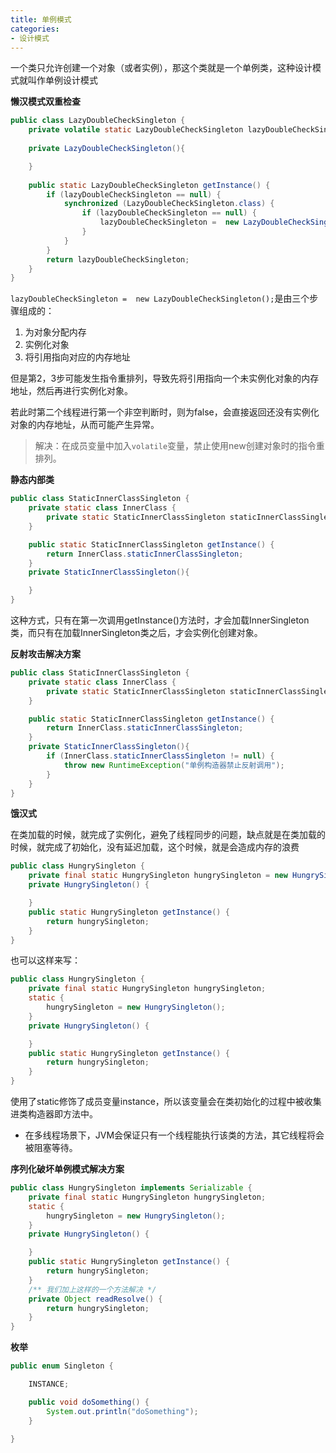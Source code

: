 ```yaml
---
title: 单例模式
categories: 
- 设计模式
---
```


一个类只允许创建一个对象（或者实例），那这个类就是一个单例类，这种设计模式就叫作单例设计模式

**懒汉模式双重检查**

```java
public class LazyDoubleCheckSingleton {
    private volatile static LazyDoubleCheckSingleton lazyDoubleCheckSingleton = null;
  
    private LazyDoubleCheckSingleton(){

    }
  
    public static LazyDoubleCheckSingleton getInstance() {
        if (lazyDoubleCheckSingleton == null) {
            synchronized (LazyDoubleCheckSingleton.class) {
                if (lazyDoubleCheckSingleton == null) {
                    lazyDoubleCheckSingleton =  new LazyDoubleCheckSingleton();
                }
            }
        }
        return lazyDoubleCheckSingleton;
    }
}
```

`lazyDoubleCheckSingleton =  new LazyDoubleCheckSingleton();`是由三个步骤组成的：

1. 为对象分配内存
2. 实例化对象
3. 将引用指向对应的内存地址

但是第2，3步可能发生指令重排列，导致先将引用指向一个未实例化对象的内存地址，然后再进行实例化对象。

若此时第二个线程进行第一个非空判断时，则为false，会直接返回还没有实例化对象的内存地址，从而可能产生异常。

> 解决：在成员变量中加入`volatile`变量，禁止使用new创建对象时的指令重排列。

**静态内部类**

```java
public class StaticInnerClassSingleton {
    private static class InnerClass {
        private static StaticInnerClassSingleton staticInnerClassSingleton = new StaticInnerClassSingleton();
    }

    public static StaticInnerClassSingleton getInstance() {
        return InnerClass.staticInnerClassSingleton;
    }
    private StaticInnerClassSingleton(){

    }
}
```

这种方式，只有在第一次调用getInstance()方法时，才会加载InnerSingleton类，而只有在加载InnerSingleton类之后，才会实例化创建对象。

**反射攻击解决方案**

```java
public class StaticInnerClassSingleton {
    private static class InnerClass {
        private static StaticInnerClassSingleton staticInnerClassSingleton = new StaticInnerClassSingleton();
    }

    public static StaticInnerClassSingleton getInstance() {
        return InnerClass.staticInnerClassSingleton;
    }
    private StaticInnerClassSingleton(){
        if (InnerClass.staticInnerClassSingleton != null) {
            throw new RuntimeException("单例构造器禁止反射调用");
        }
    }
}
```

**饿汉式**

在类加载的时候，就完成了实例化，避免了线程同步的问题，缺点就是在类加载的时候，就完成了初始化，没有延迟加载，这个时候，就是会造成内存的浪费

```java
public class HungrySingleton {
    private final static HungrySingleton hungrySingleton = new HungrySingleton();
    private HungrySingleton() {

    }
    public static HungrySingleton getInstance() {
        return hungrySingleton;
    }
}
```

也可以这样来写：

```java
public class HungrySingleton {
    private final static HungrySingleton hungrySingleton;
    static {
        hungrySingleton = new HungrySingleton();
    }
    private HungrySingleton() {

    }
    public static HungrySingleton getInstance() {
        return hungrySingleton;
    }
}
```

使用了static修饰了成员变量instance，所以该变量会在类初始化的过程中被收集进类构造器即方法中。

* 在多线程场景下，JVM会保证只有一个线程能执行该类的方法，其它线程将会被阻塞等待。

**序列化破坏单例模式解决方案**

```java
public class HungrySingleton implements Serializable {
    private final static HungrySingleton hungrySingleton;
    static {
        hungrySingleton = new HungrySingleton();
    }
    private HungrySingleton() {

    }
    public static HungrySingleton getInstance() {
        return hungrySingleton;
    }
    /** 我们加上这样的一个方法解决 */
    private Object readResolve() {
        return hungrySingleton;
    }
}
```

**枚举**

```java
public enum Singleton {

    INSTANCE;

    public void doSomething() {
        System.out.println("doSomething");
    }

}
```
